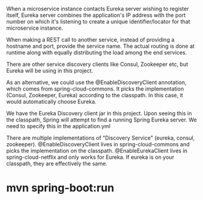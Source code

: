 When a microservice instance contacts Eureka server wishing to register itself, Eureka server combines the application's IP address with the port number on which it's listening to create a unique identifier/locator for that microservice instance.

When making a REST call to another service, instead of providing a hostname and port, provide the service name. The actual routing is done at runtime along with equally distributing the load among the end services.

There are other service discovery clients like Consul, Zookeeper etc, but Eureka will be using in this project.

As an alternative, we could use the @EnableDiscoveryClient annotation, which comes from spring-cloud-commons.
It picks the implementation (Consul, Zookeeper, Eureka) according to the classpath. In this case, it would automatically choose Eureka.

We have the Eureka Discovery client jar in this project. Upon seeing this in the classpath, Spring will attempt to find a running Spring Eureka server. We need to specify this in the application.yml

There are multiple implementations of "Discovery Service" (eureka, consul, zookeeper). 
@EnableDiscoveryClient lives in spring-cloud-commons and picks the implementation on the classpath. 
@EnableEurekaClient lives in spring-cloud-netflix and only works for Eureka. 
If eureka is on your classpath, they are effectively the same.

# mvn spring-boot:run